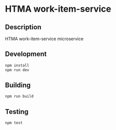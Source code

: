 # HTMA work-item-service

## Description
HTMA work-item-service microservice

## Development
```bash
npm install
npm run dev
```

## Building
```bash
npm run build
```

## Testing
```bash
npm test
```
